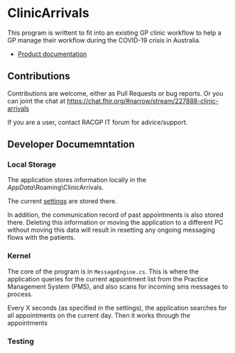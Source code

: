 # ClinicArrivals 
 
This program is writtent to fit into an existing GP clinic workflow
to help a GP manage their workflow during the COVID-19 crisis in Australia.

* [Product documentation](documentation/Documentation.md)

## Contributions

Contributions are welcome, either as Pull Requests or bug 
reports. Or you can joint the chat at 
https://chat.fhir.org/#narrow/stream/227888-clinic-arrivals

If you are a user, contact RACGP IT forum for advice/support.

## Developer Documemntation

### Local Storage 

The application stores information locally in the $AppData$\Roaming\ClinicArrivals.

The current [settings](documentation/Settings.md) are stored there. 

In addition, the communication record of past appointments is 
also stored there. Deleting this information or moving the 
application to a different PC without moving this data will
result in resetting any ongoing messaging flows with the 
patients.

### Kernel

The core of the program is in `MessageEngine.cs`. This is where
the application queries for the current appointment list from the
Practice Management System (PMS), and also scans for incoming sms
messages to process.

Every X seconds (as specified in the settings), the application 
searches for all appointments on the current day. Then it works 
through the appointments


### Testing


